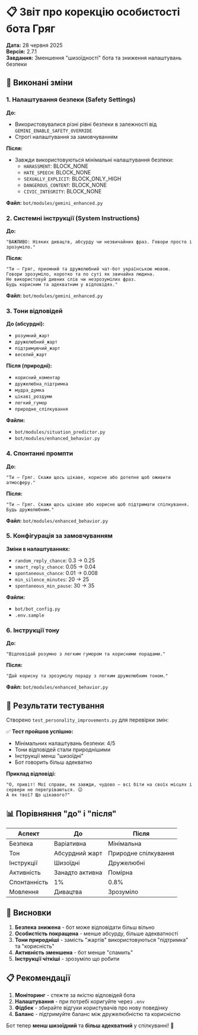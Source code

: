 # 📋 Звіт про корекцію особистості бота Гряг

**Дата:** 28 червня 2025  
**Версія:** 2.7.1  
**Завдання:** Зменшення "шизоїдності" бота та зниження налаштувань безпеки

## 🎯 Виконані зміни

### 1. Налаштування безпеки (Safety Settings)

**До:**
- Використовувалися різні рівні безпеки в залежності від `GEMINI_ENABLE_SAFETY_OVERRIDE`
- Строгі налаштування за замовчуванням

**Після:**
- Завжди використовуються мінімальні налаштування безпеки:
  - `HARASSMENT`: BLOCK_NONE
  - `HATE_SPEECH`: BLOCK_NONE  
  - `SEXUALLY_EXPLICIT`: BLOCK_ONLY_HIGH
  - `DANGEROUS_CONTENT`: BLOCK_NONE
  - `CIVIC_INTEGRITY`: BLOCK_NONE

**Файл:** `bot/modules/gemini_enhanced.py`

### 2. Системні інструкції (System Instructions)

**До:**
```
"ВАЖЛИВО: Ніяких дивацтв, абсурду чи незвичайних фраз. Говори просто і зрозуміло."
```

**Після:**
```
"Ти — Гряг, приємний та дружелюбний чат-бот українською мовою. 
Говори зрозуміло, коротко та по суті як звичайна людина. 
Не використовуй дивних слів чи незрозумілих фраз. 
Будь корисним та адекватним у відповідях."
```

**Файл:** `bot/modules/gemini_enhanced.py`

### 3. Тони відповідей

**До (абсурдні):**
- `розумний_жарт`
- `дружелюбний_жарт`
- `підтримуючий_жарт`
- `веселий_жарт`

**Після (природні):**
- `корисний_коментар`
- `дружелюбна_підтримка`
- `мудра_думка`
- `цікаві_роздуми`
- `легкий_гумор`
- `природне_спілкування`

**Файли:** 
- `bot/modules/situation_predictor.py`
- `bot/modules/enhanced_behavior.py`

### 4. Спонтанні промпти

**До:**
```
"Ти — Гряг. Скажи щось цікаве, корисне або дотепне щоб оживити атмосферу."
```

**Після:**
```
"Ти — Гряг. Скажи щось цікаве або корисне щоб підтримати спілкування. Будь дружелюбним."
```

**Файл:** `bot/modules/enhanced_behavior.py`

### 5. Конфігурація за замовчуванням

**Зміни в налаштуваннях:**
- `random_reply_chance`: 0.3 → 0.25
- `smart_reply_chance`: 0.05 → 0.04
- `spontaneous_chance`: 0.01 → 0.008
- `min_silence_minutes`: 20 → 25
- `spontaneous_min_pause`: 30 → 35

**Файли:**
- `bot/bot_config.py`
- `.env.sample`

### 6. Інструкції тону

**До:**
```
"Відповідай розумно з легким гумором та корисними порадами."
```

**Після:**
```
"Дай корисну та зрозумілу пораду з легким дружелюбним тоном."
```

**Файл:** `bot/modules/enhanced_behavior.py`

## 🧪 Результати тестування

Створено `test_personality_improvements.py` для перевірки змін:

✅ **Тест пройшов успішно:**
- Мінімальних налаштувань безпеки: 4/5
- Тони відповідей стали природнішими
- Інструкції менш "шизоїдні"
- Бот говорить більш адекватно

**Приклад відповіді:**
```
"О, привіт! Мої справи, як завжди, чудово – всі біти на своїх місцях і сервери не перегріваються. 😉
А як твої? Що цікавого?"
```

## 📊 Порівняння "до" і "після"

| Аспект | До | Після |
|--------|----|----|
| Безпека | Варіативна | Мінімальна |
| Тон | Абсурдний жарт | Природне спілкування |
| Інструкції | Шизоїдні | Дружелюбні |
| Активність | Занадто активна | Помірна |
| Спонтанність | 1% | 0.8% |
| Мовлення | Дивацтва | Зрозуміло |

## 🎉 Висновки

1. **Безпека знижена** - бот може відповідати більш вільно
2. **Особистість покращена** - менше абсурду, більше адекватності  
3. **Тони природніші** - замість "жартів" використовуються "підтримка" та "корисність"
4. **Активність зменшена** - бот менше "спамить"
5. **Інструкції чіткіші** - зрозуміло що робити

## 📋 Рекомендації

1. **Моніторинг** - стежте за якістю відповідей бота
2. **Налаштування** - при потребі коригуйте через `.env`
3. **Фідбек** - збирайте відгуки користувачів про нову поведінку
4. **Баланс** - підтримуйте баланс між дружелюбністю та корисністю

Бот тепер **менш шизоїдний** та **більш адекватний** у спілкуванні! 🎯

